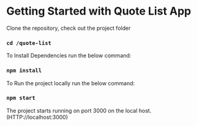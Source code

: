 # Getting Started with Quote List App

Clone the repository, check out the project folder
### `cd /quote-list`

To Install Dependencies run the below command:
### `npm install`

To Run the project locally run the below command:
### `npm start`

The project starts running on port 3000 on the local host. (HTTP://localhost:3000)